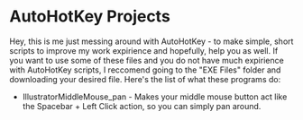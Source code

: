 # AutoHotKey Projects
 
Hey, this is me just messing around with AutoHotKey - to make simple, short scripts to improve my work expirience and hopefully, help you as well. If you want to use some of these files and you do not have much expirience with AutoHotKey scripts, I reccomend going to the "EXE Files" folder and downloading your desired file. Here's the list of what these programs do:

- IllustratorMiddleMouse_pan - Makes your middle mouse button act like the Spacebar + Left Click action, so you can simply pan around.
